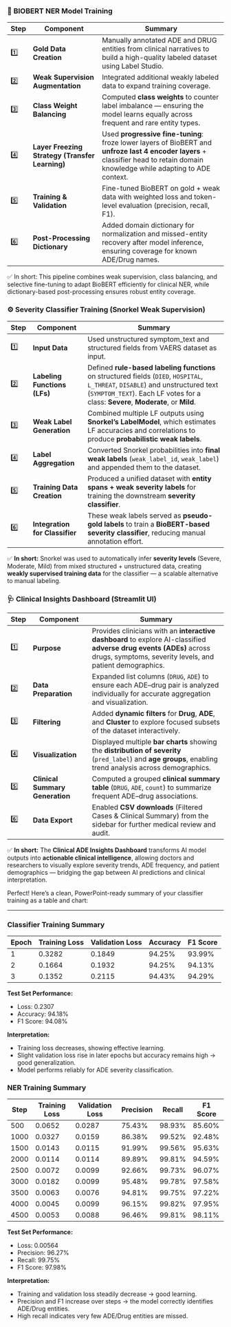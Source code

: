 ### 🧠 **BIOBERT NER Model Training**

| **Step** | **Component**                     | **Summary**                                                                                                                                                                       |
| -------- | --------------------------------- | --------------------------------------------------------------------------------------------------------------------------------------------------------------------------------- |
| 1️⃣      | **Gold Data Creation**            | Manually annotated ADE and DRUG entities from clinical narratives to build a high-quality labeled dataset using Label Studio.                                                                        |
| 2️⃣      | **Weak Supervision Augmentation** | Integrated additional weakly labeled data to expand training coverage.                                                                      |
| 3️⃣      | **Class Weight Balancing**        | Computed **class weights** to counter label imbalance — ensuring the model learns equally across frequent and rare entity types.                                                  |
| 4️⃣      | **Layer Freezing Strategy (Transfer Learning)**       | Used **progressive fine-tuning**: froze lower layers of BioBERT and **unfroze last 4 encoder layers** + classifier head to retain domain knowledge while adapting to ADE context. |
| 5️⃣ | **Training & Validation** |  Fine-tuned BioBERT on gold + weak data with weighted loss and token-level evaluation (precision, recall, F1).|
| 6️⃣   | **Post-Processing Dictionary**    | Added domain dictionary for normalization and missed-entity recovery after model inference, ensuring coverage for known ADE/Drug names.                                           |

✅ In short:
This pipeline combines weak supervision, class balancing, and selective fine-tuning to adapt BioBERT efficiently for clinical NER, while dictionary-based post-processing ensures robust entity coverage.


### ⚙️ **Severity Classifier Training (Snorkel Weak Supervision)**

| **Step** | **Component**                  | **Summary**                                                                                                                                                                                                          |
| -------- | ------------------------------ | -------------------------------------------------------------------------------------------------------------------------------------------------------------------------------------------------------------------- |
| 1️⃣      | **Input Data**                 | Used unstructured symptom_text and structured fields from VAERS dataset as input.                                                                                                                            |
| 2️⃣      | **Labeling Functions (LFs)**   | Defined **rule-based labeling functions** on structured fields (`DIED`, `HOSPITAL`, `L_THREAT`, `DISABLE`) and unstructured text (`SYMPTOM_TEXT`). Each LF votes for a class: **Severe**, **Moderate**, or **Mild**. |
| 3️⃣      | **Weak Label Generation**      | Combined multiple LF outputs using **Snorkel’s LabelModel**, which estimates LF accuracies and correlations to produce **probabilistic weak labels**.                                                                |
| 4️⃣      | **Label Aggregation**          | Converted Snorkel probabilities into **final weak labels** (`weak_label_id`, `weak_label`) and appended them to the dataset.                                                                                         |
| 5️⃣      | **Training Data Creation**     | Produced a unified dataset with **entity spans + weak severity labels** for training the downstream **severity classifier**.                                            |
| 6️⃣      | **Integration for Classifier** | These weak labels served as **pseudo-gold labels** to train a **BioBERT-based severity classifier**, reducing manual annotation effort.                                                                              |

✅ **In short:**
Snorkel was used to automatically infer **severity levels** (Severe, Moderate, Mild) from mixed structured + unstructured data, creating **weakly supervised training data** for the classifier — a scalable alternative to manual labeling.


### 🩺 **Clinical Insights Dashboard (Streamlit UI)**

| **Step** | **Component**                   | **Summary**                                                                                                                                                                      |
| -------- | ------------------------------- | -------------------------------------------------------------------------------------------------------------------------------------------------------------------------------- |
| 1️⃣      | **Purpose**                     | Provides clinicians with an **interactive dashboard** to explore AI-classified **adverse drug events (ADEs)** across drugs, symptoms, severity levels, and patient demographics. |
| 2️⃣      | **Data Preparation**            | Expanded list columns (`DRUG`, `ADE`) to ensure each ADE–drug pair is analyzed individually for accurate aggregation and visualization.                             |
| 3️⃣      | **Filtering**                   | Added **dynamic filters** for **Drug**, **ADE**, and **Cluster** to explore focused subsets of the dataset interactively.                                                        |
| 4️⃣      | **Visualization**               | Displayed multiple **bar charts** showing the **distribution of severity** (`pred_label`) and **age groups**, enabling trend analysis across demographics.                       |
| 5️⃣      | **Clinical Summary Generation** | Computed a grouped **clinical summary table** (`DRUG`, `ADE`, `count`) to summarize frequent ADE–drug associations.                                                              |
| 6️⃣      | **Data Export**                 | Enabled **CSV downloads** (Filtered Cases & Clinical Summary) from the sidebar for further medical review and audit.                                                             |

✅ **In short:**
The **Clinical ADE Insights Dashboard** transforms AI model outputs into **actionable clinical intelligence**, allowing doctors and researchers to visually explore severity trends, ADE frequency, and patient demographics — bridging the gap between AI predictions and clinical interpretation.

Perfect! Here’s a clean, PowerPoint-ready summary of your classifier training as a table and chart:

---

### **Classifier Training Summary**

| Epoch | Training Loss | Validation Loss | Accuracy | F1 Score |
| ----- | ------------- | --------------- | -------- | -------- |
| 1     | 0.3282        | 0.1849          | 94.25%   | 93.99%   |
| 2     | 0.1664        | 0.1932          | 94.25%   | 94.13%   |
| 3     | 0.1352        | 0.2115          | 94.43%   | 94.29%   |

**Test Set Performance:**

* Loss: 0.2307
* Accuracy: 94.18%
* F1 Score: 94.08%

**Interpretation:**

* Training loss decreases, showing effective learning.
* Slight validation loss rise in later epochs but accuracy remains high → good generalization.
* Model performs reliably for ADE severity classification.


### **NER Training Summary**

| Step | Training Loss | Validation Loss | Precision | Recall | F1 Score |
| ---- | ------------- | --------------- | --------- | ------ | -------- |
| 500  | 0.0652        | 0.0287          | 75.43%    | 98.93% | 85.60%   |
| 1000 | 0.0327        | 0.0159          | 86.38%    | 99.52% | 92.48%   |
| 1500 | 0.0143        | 0.0115          | 91.99%    | 99.56% | 95.63%   |
| 2000 | 0.0114        | 0.0114          | 89.89%    | 99.81% | 94.59%   |
| 2500 | 0.0072        | 0.0099          | 92.66%    | 99.73% | 96.07%   |
| 3000 | 0.0182        | 0.0099          | 95.48%    | 99.78% | 97.58%   |
| 3500 | 0.0063        | 0.0076          | 94.81%    | 99.75% | 97.22%   |
| 4000 | 0.0045        | 0.0099          | 96.15%    | 99.82% | 97.95%   |
| 4500 | 0.0053        | 0.0088          | 96.46%    | 99.81% | 98.11%   |

**Test Set Performance:**

* Loss: 0.00564
* Precision: 96.27%
* Recall: 99.75%
* F1 Score: 97.98%

**Interpretation:**

* Training and validation loss steadily decrease → good learning.
* Precision and F1 increase over steps → the model correctly identifies ADE/Drug entities.
* High recall indicates very few ADE/Drug entities are missed.



